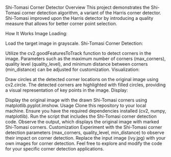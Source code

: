 Shi-Tomasi Corner Detector
Overview
This project demonstrates the Shi-Tomasi corner detection algorithm, a variant of the Harris corner detector. Shi-Tomasi improved upon the Harris detector by introducing a quality measure that allows for better corner point selection.

How It Works
Image Loading:

Load the target image in grayscale.
Shi-Tomasi Corner Detection:

Utilize the cv2.goodFeaturesToTrack function to detect corners in the image.
Parameters such as the maximum number of corners (max_corners), quality level (quality_level), and minimum distance between corners (min_distance) can be adjusted for customization.
Visualization:

Draw circles at the detected corner locations on the original image using cv2.circle.
The detected corners are highlighted with filled circles, providing a visual representation of key points in the image.
Display:

Display the original image with the drawn Shi-Tomasi corners using matplotlib.pyplot.imshow.
Usage
Clone this repository to your local machine.
Ensure you have the required dependencies installed (cv2, numpy, matplotlib).
Run the script that includes the Shi-Tomasi corner detection code.
Observe the output, which displays the original image with marked Shi-Tomasi corners.
Customization
Experiment with the Shi-Tomasi corner detection parameters (max_corners, quality_level, min_distance) to observe their impact on corner detection.
Replace the input image (ivy.jpg) with your own images for corner detection.
Feel free to explore and modify the code for your specific corner detection applications.

